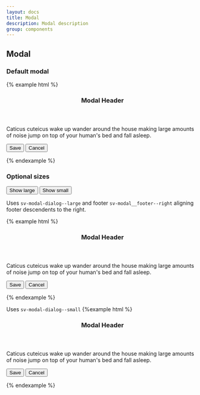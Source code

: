 ```yaml
---
layout: docs
title: Modal
description: Modal description
group: components
---
```


## Modal ##

### Default modal ###


{% example html %}

<div class="sv-modal sv-demo__modal--regular" role="dialog" aria-labelledby="myDialog" aria-hidden="true" tabindex="-1">
   <div class="sv-modal__dialog">
      <section class="sv-modal__content">
         <header class="sv-modal__header">
            <h3 class="sv-modal__header__title">Modal Header</h3>
         </header>
         <div class="sv-modal__body">
            <p class="sv-font sv-font--text">Caticus cuteicus wake up wander around the house making large amounts of noise jump on top of your human's bed
               and fall asleep.</p>
         </div>
         <footer class="sv-modal__footer">
            <button type="button" class="sv-button sv-button--primary">Save</button>
            <button type="button" class="sv-button sv-button--link">Cancel</button>
         </footer>
      </section>
   </div>
</div>

{% endexample %}
<br/>

### Optional sizes ###

<button id="largeBtn" data-toggle="modal" type="button" class="sv-button sv-button--primary sv-button--large">Show large</button>
<button id="smallBtn" data-toggle="modal" type="button" class="sv-button sv-button--primary sv-button--large">Show small</button>
<br />

Uses `sv-modal-dialog--large` and footer `sv-modal__footer--right` aligning footer descendents to the right.

{% example html %}
<div id="example1" class="sv-modal" role="dialog" aria-labelledby="myDialog" aria-hidden="true" tabindex="-1">
   <div class="sv-modal__dialog sv-modal__dialog--large">
      <section class="sv-modal__content">
         <header class="sv-modal__header">
            <h3 class="sv-modal__header__title">Modal Header</h3>
         </header>
         <div class="sv-modal__body">
            <p class="sv-font sv-font--text">Caticus cuteicus wake up wander around the house making large amounts of noise jump on top of your human's bed
               and fall asleep.</p>
         </div>
         <footer class="sv-modal__footer sv-modal__footer--right">
            <button type="button" class="sv-button sv-button--primary">Save</button>
            <button type="button" class="sv-button sv-button--link" id="demo1">Cancel</button>
         </footer>
      </section>
   </div>
</div>

{% endexample %}

Uses `sv-modal-dialog--small` 
{%example html %}

<div id="example2" class="sv-modal" role="dialog" aria-labelledby="myDialog" aria-hidden="true" tabindex="-1">
   <div class="sv-modal__dialog sv-modal__dialog--small">
      <section class="sv-modal__content">
         <header class="sv-modal__header">
            <h3 class="sv-modal__header__title">Modal Header</h3>
         </header>
         <div class="sv-modal__body">
            <p class="sv-font sv-font--text">Caticus cuteicus wake up wander around the house making large amounts of noise jump on top of your human's bed
               and fall asleep.</p>
         </div>
         <footer class="sv-modal__footer">
            <button type="button" class="sv-button sv-button--primary">Save</button>
            <button type="button" class="sv-button sv-button--link" id="demo2">Cancel</button>
         </footer>
      </section>
   </div>
</div>

{% endexample %}

<script>

   var demo1 = document.getElementById("example1");
   var demo2 = document.getElementById("example2");

   document.getElementById("largeBtn").addEventListener("click", function(event) {   
      demo1.classList.toggle("sv-modal--show");
   }); 

   document.getElementById("demo1").addEventListener("click", function(event) {
      demo1.classList.toggle("sv-modal--show");
   });

   document.getElementById("smallBtn").addEventListener("click", function(event) {
      demo2.classList.toggle("sv-modal--show");
   });

   document.getElementById("demo2").addEventListener("click", function(event) {
      demo2.classList.toggle("sv-modal--show");
   });

</script>



